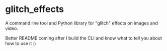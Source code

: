 # glitch_effects

A command line tool and Python library for "glitch" effects on images and video.

Better README coming after I build the CLI and know what to tell you about how to use it :)
